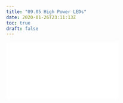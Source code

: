 ```yaml
---
title: "09.05 High Power LEDs"
date: 2020-01-26T23:11:13Z
toc: true
draft: false
---
```


![Link to included file content](../../../../electronics/high-power-leds.md)
